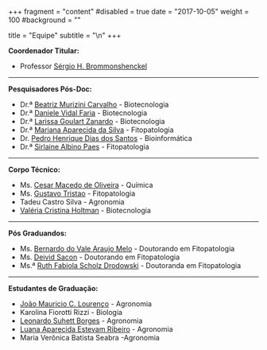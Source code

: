 +++
fragment = "content"
#disabled = true
date = "2017-10-05"
weight = 100
#background = ""

title = "Equipe"
subtitle = "\n"
+++



**Coordenador Titular:**
* Professor [Sérgio H. Brommonshenckel](http://lattes.cnpq.br/9842703455279205)

---

**Pesquisadores Pós-Doc:**

* Dr.ª [Beatriz Murizini Carvalho](http://lattes.cnpq.br/5702227590540242) - Biotecnologia
* Dr.ª [Daniele Vidal Faria](http://lattes.cnpq.br/5350053305517459) - Biotecnologia
* Dr.ª [Larissa Goulart Zanardo](http://lattes.cnpq.br/6438096478316973) - Biotecnologia
* Dr.ª [Mariana Aparecida da Silva](http://lattes.cnpq.br/3852841976078237) - Fitopatologia
* Dr. [Pedro Henrique Dias dos Santos](http://lattes.cnpq.br/9697031846823051) - Bioinformática
* Dr.ª [Sirlaine Albino Paes](http://lattes.cnpq.br/1070660621958270) - Fitopatologia


---

**Corpo Técnico:**

* Ms. [Cesar Macedo de Oliveira](http://lattes.cnpq.br/7772183829018018) - Química
* Ms. [Gustavo Tristao](http://lattes.cnpq.br/9647021390668913) - Fitopatologia
* Tadeu Castro Silva - Agronomia
* [Valéria Cristina Holtman](http://lattes.cnpq.br/8712503195160145) - Biotecnologia


---

**Pós Graduandos:**

* Ms. [Bernardo do Vale Araujo Melo](http://lattes.cnpq.br/1592251475785401) - Doutorando em Fitopatologia
* Ms. [Deivid Sacon](http://lattes.cnpq.br/7772183829018018) - Doutorando em Fitopatologia
* Ms.ª [Ruth Fabiola Scholz Drodowski](https://cv.conacyt.gov.py/publicar/cv?id=b83392a6c976c2fea84a7f914a05e73b) - Doutoranda em Fitopatologia

---

**Estudantes de Graduação:**

* [João Mauricio C. Lourenço](http://lattes.cnpq.br/7335230016943769) - Agronomia
* Karolina Fiorotti Rizzi - Biologia
* [Leonardo Suhett Borges](http://lattes.cnpq.br/2455714923040400) - Agronomia
* [Luana Aparecida Estevam Ribeiro](http://lattes.cnpq.br/2226637320377774) - Agronomia
* Maria Verônica Batista Seabra -Agronomia

